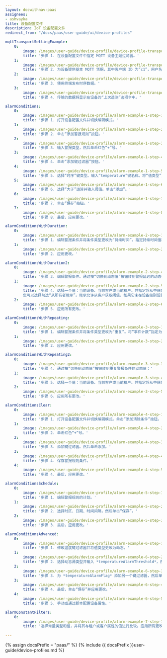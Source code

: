 ```yaml
---
layout: docwithnav-paas
assignees:
- ashvayka
title: 设备配置文件
description: IoT 设备配置文件
redirect_from: "/docs/paas/user-guide/ui/device-profiles"

mqttTransportSettingExample:
    0:
        image: /images/user-guide/device-profile/device-profile-transport-setting-mqtt-example-1-pe.png
        title: '步骤 1. 在设备配置文件中指定 MQTT 设备主题过滤器。'
    1:
        image: /images/user-guide/device-profile/device-profile-transport-setting-mqtt-example-2-pe.png
        title: '步骤 2. 为设备提供基本 MQTT 凭据，其中客户端 ID 为“c1”，用户名为“t1”，密码为“secret”。'
    2:
        image: /images/user-guide/device-profile/device-profile-transport-setting-mqtt-example-3-pe.png
        title: '步骤 3. 使用终端发布时序数据。'
    3:
        image: /images/user-guide/device-profile/device-profile-transport-setting-mqtt-example-4-pe.png
        title: '步骤 4. 传输的数据将显示在设备的“上次遥测”选项卡中。'

alarmСonditions:
    0:
        image: /images/user-guide/device-profile/alarm-example-1-step-1-pe.png
        title: '步骤 1. 打开设备配置文件并切换编辑模式。'
    1:
        image: /images/user-guide/device-profile/alarm-example-1-step-2-pe.png
        title: '步骤 2. 单击“添加警报规则”按钮。'
    2:
        image: /images/user-guide/device-profile/alarm-example-1-step-3-pe.png
        title: '步骤 3. 输入警报类型，然后单击红色“+”号。'
    3:
        image: /images/user-guide/device-profile/alarm-example-1-step-4-pe.png
        title: '步骤 4. 单击“添加键过滤器”按钮。'
    4:
        image: /images/user-guide/device-profile/alarm-example-1-step-5-pe.png
        title: '步骤 5. 选择“时序”键类型。输入“temperature”键名称。将“值类型”更改为“数字”。单击“添加”按钮。'
    5:
        image: /images/user-guide/device-profile/alarm-example-1-step-6-pe.png
        title: '步骤 6. 选择“大于”运算并输入阈值。单击“添加”。'
    6:
        image: /images/user-guide/device-profile/alarm-example-1-step-7-pe.png
        title: '步骤 7. 单击“保存”按钮。'
    7:
        image: /images/user-guide/device-profile/alarm-example-1-step-8-pe.png
        title: '步骤 8. 最后，应用更改。'

alarmСonditionsWithDuration:
    0:
        image: /images/user-guide/device-profile/alarm-example-2-step-1-pe.png
        title: '步骤 1. 编辑警报条件并将条件类型更改为“持续时间”。指定持续时间值和单位。保存条件。'
    1:
        image: /images/user-guide/device-profile/alarm-example-2-step-2-pe.png
        title: '步骤 2. 应用更改。'

alarmСonditionsWithDuration2:
    0:
        image: /images/user-guide/device-profile/alarm-example-2-step-4-pe.png
        title: '步骤 3. 编辑警报条件。通过按“切换到动态值”按钮转到警报延迟的动态值；'
    1:
        image: /images/user-guide/device-profile/alarm-example-2-step-5-pe.png
        title: '步骤 4. 选择一个值：当前设备、当前客户或当前租户。并指定将从中获取警报阈值值的属性。
        您可以选择勾选“从所有者继承”。继承允许从客户获取阈值，如果它未在设备级别设置。如果属性值未在设备和客户级别设置，规则将从租户属性获取值；'
    2:
        image: /images/user-guide/device-profile/alarm-example-2-step-6-pe.png
        title: '步骤 5. 应用所有更改。'

alarmСonditionsWithRepeating:
    0:
        image: /images/user-guide/device-profile/alarm-example-3-step-1-pe.png
        title: '步骤 1. 编辑警报条件并将条件类型更改为“重复”。将“事件计数”指定为“3”以触发警报。如果未为设备设置任何属性，将默认使用此值。保存条件。'
    1:
        image: /images/user-guide/device-profile/alarm-example-3-step-2-pe.png
        title: '步骤 2. 应用更改。'

alarmСonditionsWithRepeating2:
    0:
        image: /images/user-guide/device-profile/alarm-example-3-step-3-pe.png
        title: '步骤 4. 通过按“切换到动态值”按钮转到重复警报条件的动态值；'
    1:
        image: /images/user-guide/device-profile/alarm-example-3-step-4-pe.png
        title: '步骤 5. 选择一个值：当前设备、当前客户或当前租户。并指定将从中获取值的属性，阈值必须超过多少次才能触发警报。您可以选择勾选“从所有者继承”。继承允许从客户获取阈值，如果它未在设备级别设置。如果属性值未在设备和客户级别设置，规则将从租户属性获取值；'
    2:
        image: /images/user-guide/device-profile/alarm-example-3-step-5-pe.png
        title: '步骤 6. 应用所有更改。'

alarmСonditionsClear:
    0:
        image: /images/user-guide/device-profile/alarm-example-4-step-1-pe.png
        title: '步骤 1. 打开设备配置文件并切换编辑模式。单击“添加清除条件”按钮。'
    1:
        image: /images/user-guide/device-profile/alarm-example-4-step-2-pe.png
        title: '步骤 2. 单击红色“+”号。'
    2:
        image: /images/user-guide/device-profile/alarm-example-4-step-3-pe.png
        title: '步骤 3. 添加键过滤器。然后单击添加。'
    3:
        image: /images/user-guide/device-profile/alarm-example-4-step-4-pe.png
        title: '步骤 4. 保存警报规则条件。'
    4:
        image: /images/user-guide/device-profile/alarm-example-4-step-5-pe.png
        title: '步骤 4. 最后，应用更改。'

alarmСonditionsSchedule:
    0:
        image: /images/user-guide/device-profile/alarm-example-5-step-1-pe.png
        title: '步骤 1. 编辑警报规则的计划。'
    1:
        image: /images/user-guide/device-profile/alarm-example-5-step-2-pe.png
        title: '步骤 2. 选择时区、日期、时间间隔，然后单击“保存”。'
    2:
        image: /images/user-guide/device-profile/alarm-example-5-step-3-pe.png
        title: '步骤 3. 最后，应用更改。'

alarmСonditionsAdvanced:
    0:
        image: /images/user-guide/device-profile/alarm-example-6-step-1-pe.png  
        title: '步骤 1. 修改温度键过滤器并将值类型更改为动态。'
    1:
        image: /images/user-guide/device-profile/alarm-example-6-step-2-pe.png
        title: '步骤 2. 选择动态源类型并输入 *temperatureAlarmThreshold*，然后单击“更新”。您可以选择勾选“从所有者继承”。继承允许从客户获取阈值，如果它未在设备级别设置。如果属性值未在设备和客户级别设置，规则将从租户属性获取值。'
    2:
        image: /images/user-guide/device-profile/alarm-example-6-step-3-pe.png
        title: '步骤 3. 为 *temperatureAlarmFlag* 添加另一个键过滤器，然后单击“添加”。'
    3:
        image: /images/user-guide/device-profile/alarm-example-6-step-4-pe.png
        title: '步骤 4. 最后，单击“保存”并应用更改。'
    4:
        image: /images/user-guide/device-profile/alarm-example-6-step-5-pe.png
        title: '步骤 5. 手动或通过脚本配置设备属性。'

alarmСonstantFilters:
    0:
        image: /images/user-guide/device-profile/alarm-example-7-step-1-pe.png
        title: '选择常量类型和值，并将其与租户或客户属性的值进行比较。应用所有更改。'
         
---
```


{% assign docsPrefix = "paas/" %}
{% include {{ docsPrefix }}user-guide/device-profiles.md %}